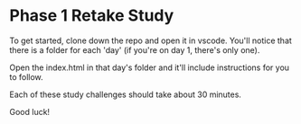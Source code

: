 # Phase 1 Retake Study

To get started, clone down the repo and open it in vscode. You'll notice that there is a folder for each 'day' (if you're on day 1, there's only one).

Open the index.html in that day's folder and it'll include instructions for you to follow.

Each of these study challenges should take about 30 minutes.

Good luck!

